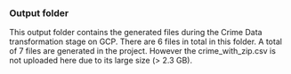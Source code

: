 ### Output folder

This output folder contains the generated files during the Crime Data transformation stage on GCP.
There are 6 files in total in this folder. A total of 7 files are generated in the project. 
However the crime_with_zip.csv is not uploaded here due to its large size (> 2.3 GB).

